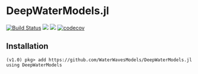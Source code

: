 # DeepWaterModels.jl

[![Build Status](https://travis-ci.org/WaterWavesModels/DeepWaterModels.jl.svg?branch=master)](https://travis-ci.org/WaterWavesModels/DeepWaterModels.jl)
[![](https://img.shields.io/badge/docs-stable-blue.svg)](https://waterwavesmodels.github.io/DeepWaterModels.jl/stable)
[![](https://img.shields.io/badge/docs-dev-blue.svg)](https://waterwavesmodels.github.io/DeepWaterModels.jl/dev)
[![codecov](https://codecov.io/gh/WaterWavesModels/DeepWaterModels.jl/branch/master/graph/badge.svg)](https://codecov.io/gh/WaterWavesModels/DeepWaterModels.jl)

## Installation

~~~
(v1.0) pkg> add https://github.com/WaterWavesModels/DeepWaterModels.jl
using DeepWaterModels
~~~
